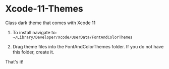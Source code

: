 # Xcode-11-Themes
Class dark theme that comes with Xcode 11

1. To install navigate to:
`~/Library/Developer/Xcode/UserData/FontAndColorThemes`

2. Drag theme files into the FontAndColorThemes folder. If you do not have this folder, create it.

That's it!
